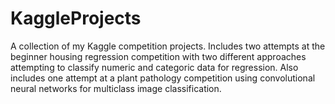 # KaggleProjects
A collection of my Kaggle competition projects. Includes two attempts at the beginner housing regression competition with two different approaches attempting to classify numeric and categoric data for regression. Also includes one attempt at a plant pathology competition using convolutional neural networks for multiclass image classification.
